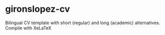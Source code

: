 # gironslopez-cv
Bilingual CV template with short (regular) and long (academic) alternatives.
Compile with XeLaTeX
